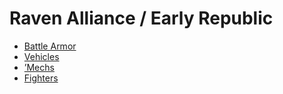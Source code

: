 # Raven Alliance / Early Republic 

- [Battle Armor](early-republic/battlearmor.md) 
- [Vehicles](early-republic/vehicles.md) 
- [’Mechs](early-republic/mechs.md) 
- [Fighters](early-republic/fighters.md) 

